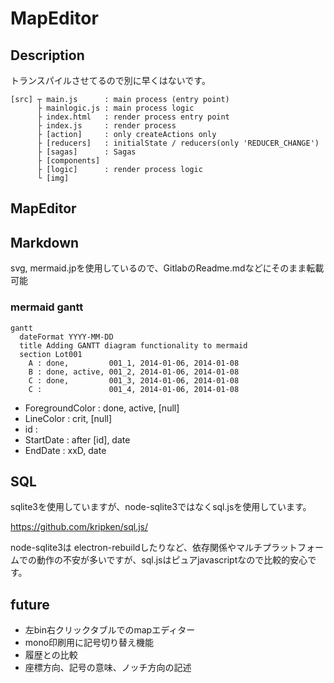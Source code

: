 # MapEditor

## Description

トランスパイルさせてるので別に早くはないです。

```
[src] ┬ main.js      : main process (entry point)
      ├ mainlogic.js : main process logic
      ├ index.html   : render process entry point
      ├ index.js     : render process
      ├ [action]     : only createActions only
      ├ [reducers]   : initialState / reducers(only 'REDUCER_CHANGE')
      ├ [sagas]      : Sagas
      ├ [components]
      ├ [logic]      : render process logic
      └ [img]
```



## MapEditor


## Markdown

svg, mermaid.jpを使用しているので、GitlabのReadme.mdなどにそのまま転載可能

### mermaid gantt

```
gantt
  dateFormat YYYY-MM-DD
  title Adding GANTT diagram functionality to mermaid
  section Lot001
    A : done,         001_1, 2014-01-06, 2014-01-08
    B : done, active, 001_2, 2014-01-06, 2014-01-08
    C : done,         001_3, 2014-01-06, 2014-01-08
    C :               001_4, 2014-01-06, 2014-01-08
```

- ForegroundColor : done, active, [null]
- LineColor : crit, [null]
- id :
- StartDate : after [id], date
- EndDate : xxD, date

## SQL

sqlite3を使用していますが、node-sqlite3ではなくsql.jsを使用しています。

https://github.com/kripken/sql.js/

node-sqlite3は electron-rebuildしたりなど、依存関係やマルチプラットフォームでの動作の不安が多いですが、sql.jsはピュアjavascriptなので比較的安心です。

## future

- 左bin右クリックタブルでのmapエディター
- mono印刷用に記号切り替え機能
- 履歴との比較
- 座標方向、記号の意味、ノッチ方向の記述

